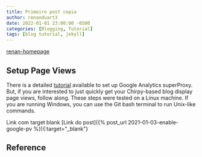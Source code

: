 ```yaml
---
title: Primeiro post copia
author: renanduart3
date: 2022-01-01 23:00:00 -0500
categories: [Blogging, Tutorial]
tags: [blog tutorial, jekyll]
---
```


[renan-homepage]

## Setup Page Views

There is a detailed [tutorial](https://developers.google.com/analytics/solutions/google-analytics-super-proxy) available to set up Google Analytics superProxy. But, if you are interested to just quickly get your Chirpy-based blog display page views, follow along. These steps were tested on a Linux machine. If you are running Windows, you can use the Git bash terminal to run Unix-like commands.

Link com target blank
[Link do post]({% post_url 2021-01-03-enable-google-pv %}){:target="_blank"}


## Reference

[jackson-post]: https://github.com/cotes2020/jekyll-theme-chirpy/

[renan-homepage]: https://renanduart3.github.io